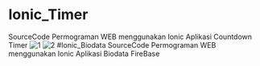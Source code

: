 # Ionic_Timer
SourceCode Permograman WEB menggunakan Ionic Aplikasi Countdown Timer
![1](https://user-images.githubusercontent.com/44075596/86879598-864eb300-c115-11ea-8f0c-b13cb35450ad.PNG)
![2](https://user-images.githubusercontent.com/44075596/86879604-88187680-c115-11ea-9ae8-4e7be409327f.PNG)
#Ionic_Biodata
SourceCode Permograman WEB menggunakan Ionic Aplikasi Biodata FireBase
